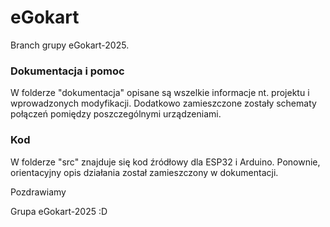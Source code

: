 # eGokart

Branch grupy eGokart-2025.

### Dokumentacja i pomoc

W folderze "dokumentacja" opisane są wszelkie informacje nt. projektu i 
wprowadzonych modyfikacji. Dodatkowo zamieszczone zostały schematy połączeń
pomiędzy poszczególnymi urządzeniami. 

### Kod

W folderze "src" znajduje się kod źródłowy dla ESP32 i Arduino. Ponownie, 
orientacyjny opis działania został zamieszczony w dokumentacji. 

Pozdrawiamy 

Grupa eGokart-2025 :D 
